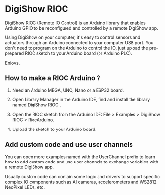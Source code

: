 # DigiShow RIOC
 
DigiShow RIOC (Remote IO Control) is an Arduino library that enables Arduino GPIO to be reconfigured and controlled by a remote DigiShow app. 
 
Using DigiShow on your computer, it's easy to control sensors and actuators through an Arduino connected to your computer USB port. You don't need to program on the Arduino to control the IO, just upload the pre-prepared RIOC sketch to your Arduino board (or Arduino PLC). 
 
Enjoys, 
 
 
## How to make a RIOC Arduino ?
 
1. Need an Arduino MEGA, UNO, Nano or a ESP32 board. 

2. Open Library Manager in the Arduino IDE, find and install the library named DigiShow RIOC . 
 
3. Open the RIOC sketch from the Arduino IDE: File > Examples > DigiShow RIOC > RiocArduino. 
 
4. Upload the sketch to your Arduino board. 


## Add custom code and use user channels
 
You can open more examples named with the UserChannel prefix to learn how to add custom code and use user channels to exchange variables with a remote DigiShow app.  
 
Usually custom code can contain some logic and drivers to support specific complex IO components such as AI cameras, accelerometers and WS2812 NeoPixel LEDs, etc. 
